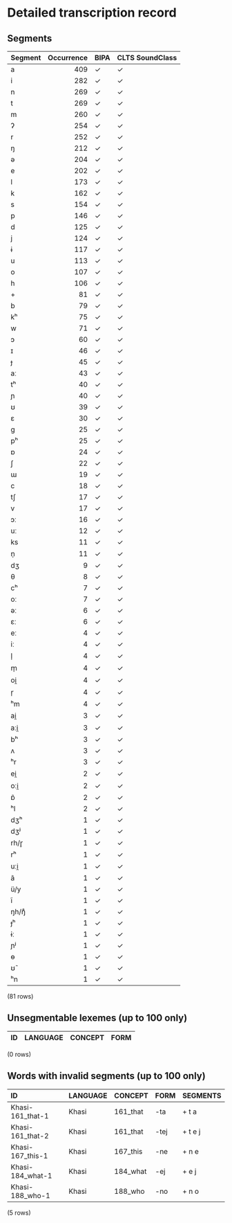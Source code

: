 
# Detailed transcription record

## Segments

| Segment | Occurrence | BIPA | CLTS SoundClass |
|:----------|-------------:|:-------|:------------------|
| a | 409 | ✓ | ✓ |
| i | 282 | ✓ | ✓ |
| n | 269 | ✓ | ✓ |
| t | 269 | ✓ | ✓ |
| m | 260 | ✓ | ✓ |
| ʔ | 254 | ✓ | ✓ |
| r | 252 | ✓ | ✓ |
| ŋ | 212 | ✓ | ✓ |
| ə | 204 | ✓ | ✓ |
| e | 202 | ✓ | ✓ |
| l | 173 | ✓ | ✓ |
| k | 162 | ✓ | ✓ |
| s | 154 | ✓ | ✓ |
| p | 146 | ✓ | ✓ |
| d | 125 | ✓ | ✓ |
| j | 124 | ✓ | ✓ |
| ɨ | 117 | ✓ | ✓ |
| u | 113 | ✓ | ✓ |
| o | 107 | ✓ | ✓ |
| h | 106 | ✓ | ✓ |
| + | 81 | ✓ | ✓ |
| b | 79 | ✓ | ✓ |
| kʰ | 75 | ✓ | ✓ |
| w | 71 | ✓ | ✓ |
| ɔ | 60 | ✓ | ✓ |
| ɪ | 46 | ✓ | ✓ |
| ɟ | 45 | ✓ | ✓ |
| aː | 43 | ✓ | ✓ |
| tʰ | 40 | ✓ | ✓ |
| ɲ | 40 | ✓ | ✓ |
| ʊ | 39 | ✓ | ✓ |
| ɛ | 30 | ✓ | ✓ |
| g | 25 | ✓ | ✓ |
| pʰ | 25 | ✓ | ✓ |
| ɒ | 24 | ✓ | ✓ |
| ʃ | 22 | ✓ | ✓ |
| ɯ | 19 | ✓ | ✓ |
| c | 18 | ✓ | ✓ |
| tʃ | 17 | ✓ | ✓ |
| v | 17 | ✓ | ✓ |
| ɔː | 16 | ✓ | ✓ |
| uː | 12 | ✓ | ✓ |
| ks | 11 | ✓ | ✓ |
| n̩ | 11 | ✓ | ✓ |
| dʒ | 9 | ✓ | ✓ |
| θ | 8 | ✓ | ✓ |
| cʰ | 7 | ✓ | ✓ |
| oː | 7 | ✓ | ✓ |
| əː | 6 | ✓ | ✓ |
| ɛː | 6 | ✓ | ✓ |
| eː | 4 | ✓ | ✓ |
| iː | 4 | ✓ | ✓ |
| l̩ | 4 | ✓ | ✓ |
| m̩ | 4 | ✓ | ✓ |
| oi̯ | 4 | ✓ | ✓ |
| r̩ | 4 | ✓ | ✓ |
| ʰm | 4 | ✓ | ✓ |
| ai̯ | 3 | ✓ | ✓ |
| aːi̯ | 3 | ✓ | ✓ |
| bʰ | 3 | ✓ | ✓ |
| ʌ | 3 | ✓ | ✓ |
| ʰr | 3 | ✓ | ✓ |
| ei̯ | 2 | ✓ | ✓ |
| oːi̯ | 2 | ✓ | ✓ |
| ɒ̃ | 2 | ✓ | ✓ |
| ʰl | 2 | ✓ | ✓ |
| dʒʰ | 1 | ✓ | ✓ |
| dʒʲ | 1 | ✓ | ✓ |
| rh/r̥ | 1 | ✓ | ✓ |
| rʰ | 1 | ✓ | ✓ |
| uːi̯ | 1 | ✓ | ✓ |
| ã | 1 | ✓ | ✓ |
| ü/y | 1 | ✓ | ✓ |
| ĩ | 1 | ✓ | ✓ |
| ŋh/ŋ̊ | 1 | ✓ | ✓ |
| ɟʰ | 1 | ✓ | ✓ |
| ɨː | 1 | ✓ | ✓ |
| ɲʲ | 1 | ✓ | ✓ |
| ɵ | 1 | ✓ | ✓ |
| ʊ̃ | 1 | ✓ | ✓ |
| ʰn | 1 | ✓ | ✓ |

(81 rows)



## Unsegmentable lexemes (up to 100 only)

| ID | LANGUAGE | CONCEPT | FORM |
|------|------------|-----------|--------|

(0 rows)



## Words with invalid segments (up to 100 only)

| ID | LANGUAGE | CONCEPT | FORM | SEGMENTS |
|:-----------------|:-----------|:----------|:-------|:-----------|
| Khasi-161_that-1 | Khasi | 161_that | -ta | + t a |
| Khasi-161_that-2 | Khasi | 161_that | -tej | + t e j |
| Khasi-167_this-1 | Khasi | 167_this | -ne | + n e |
| Khasi-184_what-1 | Khasi | 184_what | -ej | + e j |
| Khasi-188_who-1 | Khasi | 188_who | -no | + n o |

(5 rows)


